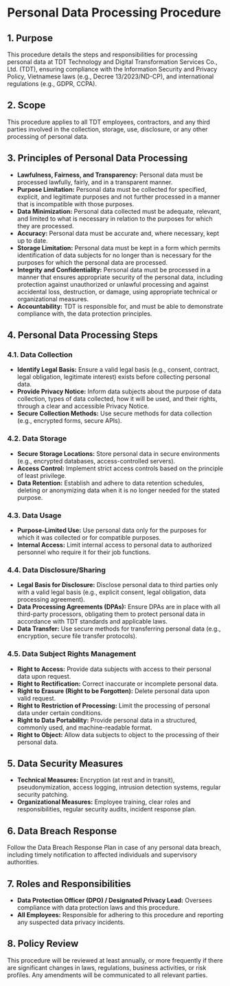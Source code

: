 # Personal Data Processing Procedure

## 1. Purpose

This procedure details the steps and responsibilities for processing personal data at TDT Technology and Digital Transformation Services Co., Ltd. (TDT), ensuring compliance with the Information Security and Privacy Policy, Vietnamese laws (e.g., Decree 13/2023/ND-CP), and international regulations (e.g., GDPR, CCPA).

## 2. Scope

This procedure applies to all TDT employees, contractors, and any third parties involved in the collection, storage, use, disclosure, or any other processing of personal data.

## 3. Principles of Personal Data Processing

*   **Lawfulness, Fairness, and Transparency:** Personal data must be processed lawfully, fairly, and in a transparent manner.
*   **Purpose Limitation:** Personal data must be collected for specified, explicit, and legitimate purposes and not further processed in a manner that is incompatible with those purposes.
*   **Data Minimization:** Personal data collected must be adequate, relevant, and limited to what is necessary in relation to the purposes for which they are processed.
*   **Accuracy:** Personal data must be accurate and, where necessary, kept up to date.
*   **Storage Limitation:** Personal data must be kept in a form which permits identification of data subjects for no longer than is necessary for the purposes for which the personal data are processed.
*   **Integrity and Confidentiality:** Personal data must be processed in a manner that ensures appropriate security of the personal data, including protection against unauthorized or unlawful processing and against accidental loss, destruction, or damage, using appropriate technical or organizational measures.
*   **Accountability:** TDT is responsible for, and must be able to demonstrate compliance with, the data protection principles.

## 4. Personal Data Processing Steps

### 4.1. Data Collection

*   **Identify Legal Basis:** Ensure a valid legal basis (e.g., consent, contract, legal obligation, legitimate interest) exists before collecting personal data.
*   **Provide Privacy Notice:** Inform data subjects about the purpose of data collection, types of data collected, how it will be used, and their rights, through a clear and accessible Privacy Notice.
*   **Secure Collection Methods:** Use secure methods for data collection (e.g., encrypted forms, secure APIs).

### 4.2. Data Storage

*   **Secure Storage Locations:** Store personal data in secure environments (e.g., encrypted databases, access-controlled servers).
*   **Access Control:** Implement strict access controls based on the principle of least privilege.
*   **Data Retention:** Establish and adhere to data retention schedules, deleting or anonymizing data when it is no longer needed for the stated purpose.

### 4.3. Data Usage

*   **Purpose-Limited Use:** Use personal data only for the purposes for which it was collected or for compatible purposes.
*   **Internal Access:** Limit internal access to personal data to authorized personnel who require it for their job functions.

### 4.4. Data Disclosure/Sharing

*   **Legal Basis for Disclosure:** Disclose personal data to third parties only with a valid legal basis (e.g., explicit consent, legal obligation, data processing agreement).
*   **Data Processing Agreements (DPAs):** Ensure DPAs are in place with all third-party processors, obligating them to protect personal data in accordance with TDT standards and applicable laws.
*   **Data Transfer:** Use secure methods for transferring personal data (e.g., encryption, secure file transfer protocols).

### 4.5. Data Subject Rights Management

*   **Right to Access:** Provide data subjects with access to their personal data upon request.
*   **Right to Rectification:** Correct inaccurate or incomplete personal data.
*   **Right to Erasure (Right to be Forgotten):** Delete personal data upon valid request.
*   **Right to Restriction of Processing:** Limit the processing of personal data under certain conditions.
*   **Right to Data Portability:** Provide personal data in a structured, commonly used, and machine-readable format.
*   **Right to Object:** Allow data subjects to object to the processing of their personal data.

## 5. Data Security Measures

*   **Technical Measures:** Encryption (at rest and in transit), pseudonymization, access logging, intrusion detection systems, regular security patching.
*   **Organizational Measures:** Employee training, clear roles and responsibilities, regular security audits, incident response plan.

## 6. Data Breach Response

Follow the Data Breach Response Plan in case of any personal data breach, including timely notification to affected individuals and supervisory authorities.

## 7. Roles and Responsibilities

*   **Data Protection Officer (DPO) / Designated Privacy Lead:** Oversees compliance with data protection laws and this procedure.
*   **All Employees:** Responsible for adhering to this procedure and reporting any suspected data privacy incidents.

## 8. Policy Review

This procedure will be reviewed at least annually, or more frequently if there are significant changes in laws, regulations, business activities, or risk profiles. Any amendments will be communicated to all relevant parties.


